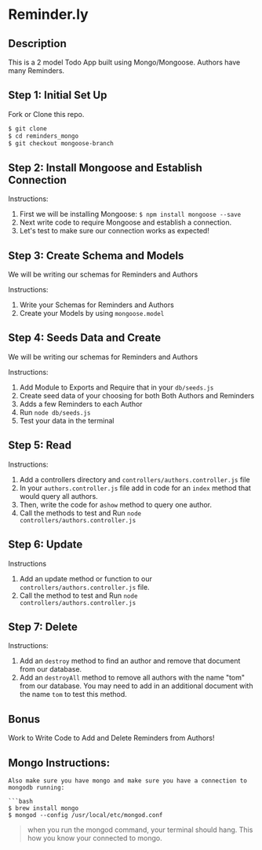 # Reminder.ly

## Description
This is a 2 model Todo App built using Mongo/Mongoose. Authors have many Reminders.

## Step 1: Initial Set Up

Fork or Clone this repo.

```bash
$ git clone
$ cd reminders_mongo
$ git checkout mongoose-branch
```

## Step 2: Install Mongoose and Establish Connection

Instructions:

1. First we will be installing Mongoose: `$ npm install mongoose --save`
2. Next write code to require Mongoose and establish a connection.
3. Let's test to make sure our connection works as expected!

## Step 3: Create Schema and Models

We will be writing our schemas for Reminders and Authors

Instructions:
1. Write your Schemas for Reminders and Authors
2. Create your Models by using `mongoose.model`

## Step 4: Seeds Data and Create

We will be writing our schemas for Reminders and Authors

Instructions:
1. Add Module to Exports and Require that in your `db/seeds.js`
2. Create seed data of your choosing for both Both Authors and Reminders
3. Adds a few Reminders to each Author
4. Run `node db/seeds.js`
4. Test your data in the terminal

## Step 5: Read

Instructions:
1. Add a controllers directory and `controllers/authors.controller.js` file
2. In your `authors.controller.js` file add in code for an `index` method that would query all authors.
3. Then, write the code for a`show` method to query one author.
4. Call the methods to test and Run `node controllers/authors.controller.js`

## Step 6: Update

Instructions
1. Add an update method or function to our `controllers/authors.controller.js` file.
2. Call the method to test and Run `node controllers/authors.controller.js`


## Step 7: Delete

Instructions:
1. Add an `destroy` method to find an author and remove that document from our database.
2. Add an `destroyAll` method to remove all authors with the name "tom" from our database.  You may need to add in an additional document with the name `tom` to test this method.

## Bonus

Work to Write Code to Add and Delete Reminders from Authors!

## Mongo Instructions:

```
Also make sure you have mongo and make sure you have a connection to mongodb running:

```bash
$ brew install mongo
$ mongod --config /usr/local/etc/mongod.conf
```

> when you run the mongod command, your terminal should hang. This how you know your connected to mongo.
```
